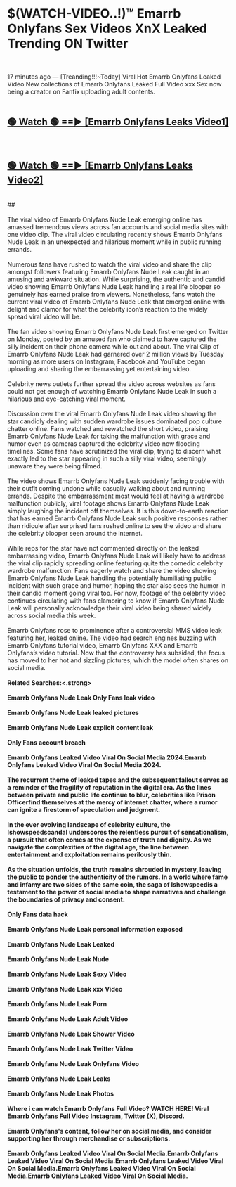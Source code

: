 # $(WATCH-VIDEO..!)™ Emarrb Onlyfans Sex Videos XnX Leaked Trending ON Twitter<br>
<br>

17 minutes ago — [Treanding!!!~Today] Viral Hot Emarrb Onlyfans Leaked Video New collections of Emarrb Onlyfans Leaked Full Video xxx Sex now being a creator on Fanfix uploading adult contents.
<br>
 <br>

##  <a href="https://best2vid.blogspot.com?title=Emarrb_Onlyfans">🟢 Watch 🟢 ==► [Emarrb Onlyfans Leaks Video1]</a><br>
  <br>

##  <a href="https://best2vid.blogspot.com?title=Emarrb_Onlyfans">🟢 Watch 🟢 ==► [Emarrb Onlyfans Leaks Video2]</a><br>
  <br>
  ##
  <br>
  <br>
The viral video of Emarrb Onlyfans Nude Leak emerging online has amassed tremendous views across fan accounts and social media sites with one video clip. The viral video circulating recently shows Emarrb Onlyfans Nude Leak in an unexpected and hilarious moment while in public running errands.
<br><br>
Numerous fans have rushed to watch the viral video and share the clip amongst followers featuring Emarrb Onlyfans Nude Leak caught in an amusing and awkward situation. While surprising, the authentic and candid video showing Emarrb Onlyfans Nude Leak handling a real life blooper so genuinely has earned praise from viewers. Nonetheless, fans watch the current viral video of Emarrb Onlyfans Nude Leak that emerged online with delight and clamor for what the celebrity icon’s reaction to the widely spread viral video will be.
<br><br>
The fan video showing Emarrb Onlyfans Nude Leak first emerged on Twitter on Monday, posted by an amused fan who claimed to have captured the silly incident on their phone camera while out and about. The viral Clip of Emarrb Onlyfans Nude Leak had garnered over 2 million views by Tuesday morning as more users on Instagram, Facebook and YouTube began uploading and sharing the embarrassing yet entertaining video.
<br><br>
Celebrity news outlets further spread the video across websites as fans could not get enough of watching Emarrb Onlyfans Nude Leak in such a hilarious and eye-catching viral moment.
<br><br>
Discussion over the viral Emarrb Onlyfans Nude Leak video showing the star candidly dealing with sudden wardrobe issues dominated pop culture chatter online. Fans watched and rewatched the short video, praising Emarrb Onlyfans Nude Leak for taking the malfunction with grace and humor even as cameras captured the celebrity video now flooding timelines. Some fans have scrutinized the viral clip, trying to discern what exactly led to the star appearing in such a silly viral video, seemingly unaware they were being filmed.
<br><br>
The video shows Emarrb Onlyfans Nude Leak suddenly facing trouble with their outfit coming undone while casually walking about and running errands. Despite the embarrassment most would feel at having a wardrobe malfunction publicly, viral footage shows Emarrb Onlyfans Nude Leak simply laughing the incident off themselves. It is this down-to-earth reaction that has earned Emarrb Onlyfans Nude Leak such positive responses rather than ridicule after surprised fans rushed online to see the video and share the celebrity blooper seen around the internet.
<br><br>
While reps for the star have not commented directly on the leaked embarrassing video, Emarrb Onlyfans Nude Leak will likely have to address the viral clip rapidly spreading online featuring quite the comedic celebrity wardrobe malfunction. Fans eagerly watch and share the video showing Emarrb Onlyfans Nude Leak handling the potentially humiliating public incident with such grace and humor, hoping the star also sees the humor in their candid moment going viral too. For now, footage of the celebrity video continues circulating with fans clamoring to know if Emarrb Onlyfans Nude Leak will personally acknowledge their viral video being shared widely across social media this week.
<br><br>
Emarrb Onlyfans rose to prominence after a controversial MMS video leak featuring her, leaked online. The video had search engines buzzing with Emarrb Onlyfans tutorial video, Emarrb Onlyfans XXX and Emarrb Onlyfans’s video tutorial. Now that the controversy has subsided, the focus has moved to her hot and sizzling pictures, which the model often shares on social media.
<br><br>
<strong>Related Searches:<.strong>
<br><br>
Emarrb Onlyfans Nude Leak Only Fans leak video
<br><br>
Emarrb Onlyfans Nude Leak leaked pictures
<br><br>
Emarrb Onlyfans Nude Leak explicit content leak
<br><br>
Only Fans account breach
<br><br>
Emarrb Onlyfans Leaked Video Viral On Social Media 2024.Emarrb Onlyfans Leaked Video Viral On Social Media 2024.
<br><br>
The recurrent theme of leaked tapes and the subsequent fallout serves as a reminder of the fragility of reputation in the digital era. As the lines between private and public life continue to blur, celebrities like Prison Officerfind themselves at the mercy of internet chatter, where a rumor can ignite a firestorm of speculation and judgment.
<br><br>
In the ever evolving landscape of celebrity culture, the Ishowspeedscandal underscores the relentless pursuit of sensationalism, a pursuit that often comes at the expense of truth and dignity. As we navigate the complexities of the digital age, the line between entertainment and exploitation remains perilously thin.
<br><br>
As the situation unfolds, the truth remains shrouded in mystery, leaving the public to ponder the authenticity of the rumors. In a world where fame and infamy are two sides of the same coin, the saga of Ishowspeedis a testament to the power of social media to shape narratives and challenge the boundaries of privacy and consent.
<br><br>
Only Fans data hack
<br><br>
Emarrb Onlyfans Nude Leak personal information exposed
<br><br>
Emarrb Onlyfans Nude Leak Leaked
<br><br>
Emarrb Onlyfans Nude Leak Nude
<br><br>
Emarrb Onlyfans Nude Leak Sexy Video
<br><br>
Emarrb Onlyfans Nude Leak xxx Video
<br><br>
Emarrb Onlyfans Nude Leak Porn
<br><br>
Emarrb Onlyfans Nude Leak Adult Video
<br><br>
Emarrb Onlyfans Nude Leak Shower Video
<br><br>
Emarrb Onlyfans Nude Leak Twitter Video
<br><br>
Emarrb Onlyfans Nude Leak Onlyfans Video
<br><br>
Emarrb Onlyfans Nude Leak Leaks
<br><br>
Emarrb Onlyfans Nude Leak Photos
<br><br>
Where i can watch Emarrb Onlyfans Full Video? WATCH HERE! Viral Emarrb Onlyfans Full Video Instagram, Twitter (X), Discord.
<br><br>
Emarrb Onlyfans's content, follow her on social media, and consider supporting her through merchandise or subscriptions.
<br><br>
Emarrb Onlyfans Leaked Video Viral On Social Media.Emarrb Onlyfans Leaked Video Viral On Social Media.Emarrb Onlyfans Leaked Video Viral On Social Media.Emarrb Onlyfans Leaked Video Viral On Social Media.Emarrb Onlyfans Leaked Video Viral On Social Media.